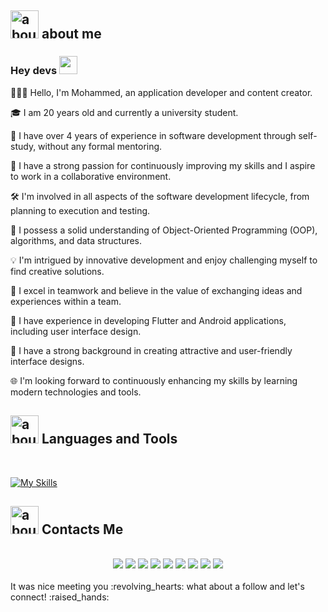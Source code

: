 
## <img width="45" alt="about" src="https://raw.github.com/elizarov/elizarov/master/about.png"> about me

### Hey devs  <img src="https://github.com/TheDudeThatCode/TheDudeThatCode/raw/master/Assets/Hi.gif" width="29px" style="max-width: 100%;">

👨🏼‍💻 Hello, I'm Mohammed, an application developer and content creator.

🎓 I am 20 years old and currently a university student.

🚀 I have over 4 years of experience in software development through self-study, without any formal mentoring.

🌟 I have a strong passion for continuously improving my skills and I aspire to work in a collaborative environment.

🛠️ I'm involved in all aspects of the software development lifecycle, from planning to execution and testing.

🧠 I possess a solid understanding of Object-Oriented Programming (OOP), algorithms, and data structures.

💡 I'm intrigued by innovative development and enjoy challenging myself to find creative solutions.

🤝 I excel in teamwork and believe in the value of exchanging ideas and experiences within a team.

📱 I have experience in developing Flutter and Android applications, including user interface design.

🎨 I have a strong background in creating attractive and user-friendly interface designs.

🌐 I'm looking forward to continuously enhancing my skills by learning modern technologies and tools.

## <img width="45" alt="about" src="https://raw.github.com/elizarov/elizarov/master/about.png"> Languages and Tools

<br/>

[![My Skills](https://skillicons.dev/icons?i=flutter,dart,css,html,java,kotlin,gradle,php,bootstrap,firebase,git,github,mysql,sqlite,m,m,m,m,ms,sm,stackoverflow,vscode,idea,wordpress,ps,figma,xd)](https://skillicons.dev)
<br/>

## <img width="45" alt="about" src="https://raw.github.com/elizarov/elizarov/master/about.png"> Contacts Me

 <br/>
<div align="center">
 <a href=""><img  src="https://img.shields.io/badge/Dribbble-EA4C89?style=for-the-badge&logo=dribbble&logoColor=white"></a>
<a href=""><img  src="https://img.shields.io/badge/-Behance-blue?style=for-the-badge&logo=behance&logoColor=white"></a>
<a href=""><img  src="	https://img.shields.io/badge/Twitter-1DA1F2?style=for-the-badge&logo=twitter&logoColor=white"></a>
<a href=""><img  src="https://img.shields.io/badge/Gmail-D14836?style=for-the-badge&logo=gmail&logoColor=white"></a>
<a href="https://www.linkedin.com/in/mohammed-abdelnabi-136510252/"><img  src="https://img.shields.io/badge/LinkedIn-0077B5?style=for-the-badge&logo=linkedin&logoColor=white"></a>
<a href="https://www.facebook.com/profile.php?id=100015700415244"><img  src="https://img.shields.io/badge/Facebook-1877F2?style=for-the-badge&logo=facebook&logoColor=white"></a>
<a href="https://www.instagram.com/mohamad_abd_elnabi/"><img  src="https://img.shields.io/badge/Instagram-E4405F?style=for-the-badge&logo=instagram&logoColor=white"></a>
<a href=""><img  src="https://img.shields.io/badge/Twitter-1DA1F2?style=for-the-badge&logo=twitter&logoColor=white"></a>
<a href=""><img  src="https://img.shields.io/badge/Codewars-B1361E?style=for-the-badge&logo=Codewars&logoColor=white"></a>

 </div>
 <br/>
                         It was nice meeting you :revolving_hearts: what about a follow and let's connect! :raised_hands: 
